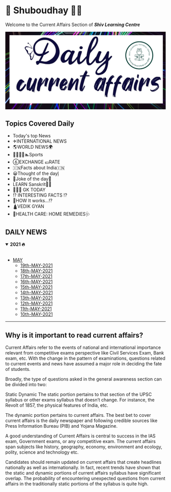 # 🌄 Shuboudhay 🙏🏻

Welcome to the Current Affairs Section of **_Shiv Learning Centre_**

![Image](https://github.com/OddExtension5/daily-current-affairs/blob/main/assets/ca-2323.png)

## Topics Covered Daily

+  Today's top News
+  ✈INTERNATIONAL NEWS
+  🌎WORLD NEWS🌍
+  🚣🚴🏇🏁🏊Sports
+  EXCHANGE 💷RATE
+  🇮🇳Facts about India🇮🇳
+  😀Thought of the day
+  Joke of the day
+  LEARN Sanskrit🙏🏻
+  💁🏻‍♂️ GK TODAY
+  ⁉ INTERESTING FACTS ⁉
+  🤔HOW It works...⁉️
+  🛕VEDIK GYAN
+  🧬HEALTH CARE: HOME REMEDIES🩺


## DAILY NEWS

<details open>
 <summary><strong> 2021 🔥</strong></summary>
<br>
  
- [MAY](https://github.com/OddExtension5/daily-current-affairs/tree/main/MAY)
  - [19th-MAY-2021](MAY/19-MAY-2021.md)
  - [18th-MAY-2021](MAY/18-MAY-2021.md)
  - [17th-MAY-2021](MAY/17-MAY-2021.md)
  - [16th-MAY-2021](MAY/16-MAY-2021.md)
  - [15th-MAY-2021](MAY/15-MAY-2021.md)
  - [14th-MAY-2021](MAY/14-MAY-2021.md)
  - [13th-MAY-2021](MAY/13-MAY-2021.md)
  - [12th-MAY-2021](MAY/12-MAY-2021.md)
  - [11th-MAY-2021](MAY/11-MAY-2021.md)
  - [10th-MAY-2021](MAY/10-MAY-2021.md)

</details>

<hr> </hr>

## Why is it important to read current affairs?</h2>

Current Affairs refer to the events of national and international importance relevant from competitive exams perspective like Civil Services Exam, Bank exam, etc. With the change in the pattern of examinations, questions related to current events and news have assumed a major role in deciding the fate of students.

Broadly, the type of questions asked in the general awareness section can be divided into two:

Static
Dynamic
The static portion pertains to that section of the UPSC syllabus or other exams syllabus that doesn’t change. For instance, the Revolt of 1857, the physical features of India, etc.

The dynamic portion pertains to current affairs. The best bet to cover current affairs is the daily newspaper and following credible sources like Press Information Bureau (PIB) and Yojana Magazine.

A good understanding of Current Affairs is central to success in the IAS exam, Government exams, or any competitive exam. The current affairs span subjects like history, geography, economy, environment and ecology, polity, science and technology etc.

Candidates should remain updated on current affairs that create headlines nationally as well as internationally. In fact, recent trends have shown that the static and dynamic portions of current affairs syllabus have significant overlap. The probability of encountering unexpected questions from current affairs in the traditionally static portions of the syllabus is quite high.
</p>
